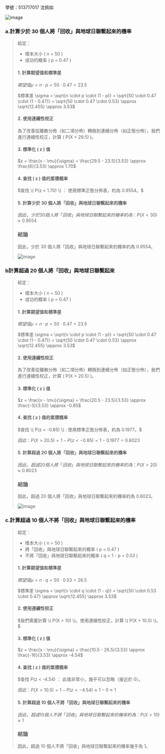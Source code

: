 學號：513717017 沈佩如

![image](https://github.com/user-attachments/assets/446c7a94-a5b0-4c90-9967-1e0470b77761)

### a.計算少於 30 個人將「回收」與地球日聯繫起來的機率

>給定：
>- 樣本大小 \( n = 50 \)
>- 成功的概率 \( p = 0.47 \)
>
>#### 1. 計算期望值和標準差
>
>$期望值 \mu = n \cdot p = 50 \cdot 0.47 = 23.5$
>
>$標準差 \sigma = \sqrt{n \cdot p \cdot (1 - p)} = \sqrt{50 \cdot 0.47 \cdot (1 - 0.47)} = \sqrt{50 \cdot 0.47 \cdot 0.53} \approx \sqrt{12.455} \approx 3.53$
>
>#### 2. 使用連續性校正
>
>為了改善從離散分佈（如二項分佈）轉換到連續分佈（如正態分佈），我們進行連續性校正，計算 \( P(X < 29.5) \)。
>
>#### 3. 標準化 \( z \) 值
>
>$z = \frac{x - \mu}{\sigma} = \frac{29.5 - 23.5}{3.53} \approx \frac{6}{3.53} \approx 1.70$
>
>#### 4. 查找 \( z \) 值的累積概率
>
>$查找 \( P(z < 1.70) \) ： 使用標準正態分佈表，約為 0.9554。$
>
>#### 5. 計算少於 30 個人將「回收」與地球日聯繫起來的機率
>
>$因此，少於 30 個人將「回收」與地球日聯繫起來的機率約為：P(X < 30) \approx 0.9554$
>
>### 結論
>
>因此，少於 30 個人將「回收」與地球日聯繫起來的機率約為 0.9554。
>
>![image](https://github.com/user-attachments/assets/49318b8d-a50a-4dfa-aaf8-9c4fcfd00c94)

### b計算超過 20 個人將「回收」與地球日聯繫起來

>給定：
>- 樣本大小 \( n = 50 \)
>- 成功的概率 \( p = 0.47 \)
>
>#### 1. 計算期望值和標準差
>
>$期望值 \mu = n \cdot p = 50 \cdot 0.47 = 23.5$
>
>$標準差 \sigma = \sqrt{n \cdot p \cdot (1 - p)} = \sqrt{50 \cdot 0.47 \cdot (1 - 0.47)} = \sqrt{50 \cdot 0.47 \cdot 0.53} \approx \sqrt{12.455} \approx 3.53$
>
>#### 2. 使用連續性校正
>
>為了改善從離散分佈（如二項分佈）轉換到連續分佈（如正態分佈），我們進行連續性校正，計算 \( P(X > 20.5) \)。
>
>#### 3. 標準化 \( z \) 值
>
>$z = \frac{x - \mu}{\sigma} = \frac{20.5 - 23.5}{3.53} \approx \frac{-3}{3.53} \approx -0.85$
>
>#### 4. 查找 \( z \) 值的累積概率
>
>$查找 \( P(z < -0.85) \) : 使用標準正態分佈表，約為 0.1977。$
>
>$因此：P(X > 20.5) = 1 - P(z < -0.85) = 1 - 0.1977 = 0.8023$
>
>#### 5. 計算超過 20 個人將「回收」與地球日聯繫起來的機率
>
>$因此，超過 20 個人將「回收」與地球日聯繫起來的機率約為：P(X > 20) \approx 0.8023$
>
>### 結論
>
>因此，超過 20 個人將「回收」與地球日聯繫起來的機率約為 0.8023。
>
>![image](https://github.com/user-attachments/assets/79428404-14c9-42b2-822c-43e5c6a23584)


### c.計算超過 10 個人不將「回收」與地球日聯繫起來的機率
>
>給定：
>- 樣本大小 \( n = 50 \)
>- 將「回收」與地球日聯繫起來的概率 \( p = 0.47 \)
>- 不將「回收」與地球日聯繫起來的概率 \( q = 1 - p = 0.53 \)
>
>#### 1. 計算期望值和標準差
>
>$期望值 \mu = n \cdot q = 50 \cdot 0.53 = 26.5$
>
>$標準差 \sigma = \sqrt{n \cdot q \cdot (1 - q)} = \sqrt{50 \cdot 0.53 \cdot 0.47} \approx \sqrt{12.455} \approx 3.53$
>
>#### 2. 使用連續性校正
>
>$我們需要計算 \( P(X > 10) \)。使用連續性校正，計算 \( P(X > 10.5) \)。$
>
>#### 3. 標準化 \( z \) 值
>
>$z = \frac{x - \mu}{\sigma} = \frac{10.5 - 26.5}{3.53} \approx \frac{-16}{3.53} \approx -4.54$
>
>#### 4. 查找 \( z \) 值的累積概率
>
>$查找 P(z < -4.54) ： 此值非常小，幾乎可以忽略（接近於 0）。
>
>$因此：P(X > 10.5) = 1 - P(z < -4.54) \approx 1 - 0 \approx 1$
>
>#### 5. 計算超過 10 個人不將「回收」與地球日聯繫起來的機率
>
>$因此，超過 10 個人不將「回收」與地球日聯繫起來的機率約為：P(X > 10) \approx 1$
>
>### 結論
>
>因此，超過 10 個人不將「回收」與地球日聯繫起來的機率幾乎為 1。
